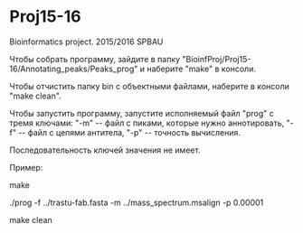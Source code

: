 # Proj15-16
Bioinformatics project. 2015/2016 SPBAU

Чтобы собрать программу, зайдите в папку "BioinfProj/Proj15-16/Annotating\_peaks/Peaks_prog" и наберите "make" в консоли.

Чтобы отчистить папку bin с объектными файлами, наберите в консоли "make clean".

Чтобы запустить программу, запустите исполняемый файл "prog" с тремя ключами: "-m" -- файл с пиками, которые нужно аннотировать, "-f" -- файл с цепями антитела, "-p" -- точность вычисления.

Последовательность ключей значения не имеет.

Пример:

make

./prog -f ../trastu-fab.fasta -m ../mass_spectrum.msalign -p 0.00001

make clean
